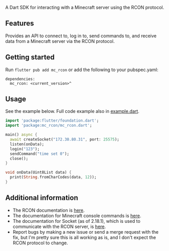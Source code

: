 A Dart SDK for interacting with a Minecraft server using the RCON protocol.

## Features

Provides an API to connect to, log in to, send commands to, and receive data from a Minecraft server via the RCON protocol.

## Getting started

Run `flutter pub add mc_rcon` or add the following to your pubspec.yaml:
```
dependencies:
  mc_rcon: <current_version>^
```

## Usage
See the example below. Full code example also in [example.dart](example/dart_example.dart).

```dart
import 'package:flutter/foundation.dart';
import 'package:mc_rcon/mc_rcon.dart';

main() async {
  await createSocket("172.30.80.31", port: 25575);
  listen(onData);
  login("123");
  sendCommand("time set 0");
  close();
}

void onData(Uint8List data) {
  print(String.fromCharCodes(data, 12));
}
```

## Additional information

* The RCON documentation is [here](https://wiki.vg/RCON).
* The documentation for Minecraft console commands is [here](https://minecraft.fandom.com/wiki/Commands).
* The documentation for Socket (as of 2.18.1), which is used to communicate with the RCON server, is [here](https://api.dart.dev/stable/2.18.1/dart-io/Socket-class.html).
* Report bugs by making a new issue or send a merge request with the fix, but I'm pretty sure this is all working as is, and I don't expect the RCON protocol to change.